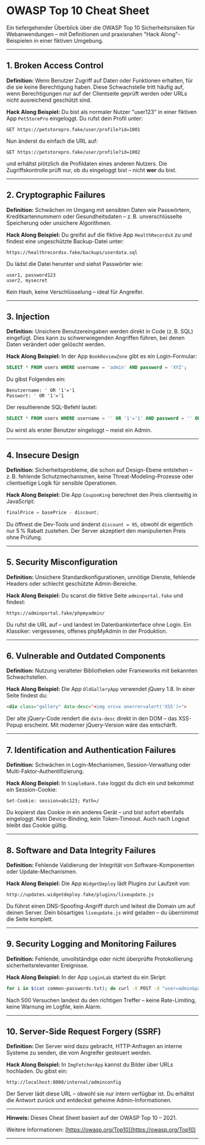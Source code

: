 # OWASP Top 10 Cheat Sheet

Ein tiefergehender Überblick über die OWASP Top 10 Sicherheitsrisiken für Webanwendungen – mit Definitionen und praxisnahen "Hack Along"-Beispielen in einer fiktiven Umgebung.

---

## 1. Broken Access Control

**Definition:** Wenn Benutzer Zugriff auf Daten oder Funktionen erhalten, für die sie keine Berechtigung haben. Diese Schwachstelle tritt häufig auf, wenn Berechtigungen nur auf der Clientseite geprüft werden oder URLs nicht ausreichend geschützt sind.

**Hack Along Beispiel:** Du bist als normaler Nutzer "user123" in einer fiktiven App `PetStorePro` eingeloggt. Du rufst dein Profil unter:

```
GET https://petstorepro.fake/user/profile?id=1001
```

Nun änderst du einfach die URL auf:

```
GET https://petstorepro.fake/user/profile?id=1002
```

und erhältst plötzlich die Profildaten eines anderen Nutzers. Die Zugriffskontrolle prüft nur, ob du eingeloggt bist – nicht **wer** du bist.

---

## 2. Cryptographic Failures

**Definition:** Schwächen im Umgang mit sensiblen Daten wie Passwörtern, Kreditkartennummern oder Gesundheitsdaten – z. B. unverschlüsselte Speicherung oder unsichere Algorithmen.

**Hack Along Beispiel:** Du greifst auf die fiktive App `HealthRecordsX` zu und findest eine ungeschützte Backup-Datei unter:

```
https://healthrecordsx.fake/backups/userdata.sql
```

Du lädst die Datei herunter und siehst Passwörter wie:

```
user1, password123
user2, mysecret
```

Kein Hash, keine Verschlüsselung – ideal für Angreifer.

---

## 3. Injection

**Definition:** Unsichere Benutzereingaben werden direkt in Code (z. B. SQL) eingefügt. Dies kann zu schwerwiegenden Angriffen führen, bei denen Daten verändert oder gelöscht werden.

**Hack Along Beispiel:** In der App `BookReviewZone` gibt es ein Login-Formular:

```sql
SELECT * FROM users WHERE username = 'admin' AND password = 'XYZ';
```

Du gibst Folgendes ein:

```
Benutzername: ' OR '1'='1
Passwort: ' OR '1'='1
```

Der resultierende SQL-Befehl lautet:

```sql
SELECT * FROM users WHERE username = '' OR '1'='1' AND password = '' OR '1'='1';
```

Du wirst als erster Benutzer eingeloggt – meist ein Admin.

---

## 4. Insecure Design

**Definition:** Sicherheitsprobleme, die schon auf Design-Ebene entstehen – z. B. fehlende Schutzmechanismen, keine Threat-Modeling-Prozesse oder clientseitige Logik für sensible Operationen.

**Hack Along Beispiel:** Die App `CouponKing` berechnet den Preis clientseitig in JavaScript:

```js
finalPrice = basePrice - discount;
```

Du öffnest die Dev-Tools und änderst `discount = 95`, obwohl dir eigentlich nur 5 % Rabatt zustehen. Der Server akzeptiert den manipulierten Preis ohne Prüfung.

---

## 5. Security Misconfiguration

**Definition:** Unsichere Standardkonfigurationen, unnötige Dienste, fehlende Headers oder schlecht geschützte Admin-Bereiche.

**Hack Along Beispiel:** Du scanst die fiktive Seite `adminportal.fake` und findest:

```
https://adminportal.fake/phpmyadmin/
```

Du rufst die URL auf – und landest im Datenbankinterface ohne Login. Ein Klassiker: vergessenes, offenes phpMyAdmin in der Produktion.

---

## 6. Vulnerable and Outdated Components

**Definition:** Nutzung veralteter Bibliotheken oder Frameworks mit bekannten Schwachstellen.

**Hack Along Beispiel:** Die App `OldGalleryApp` verwendet jQuery 1.8. In einer Seite findest du:

```html
<div class="gallery" data-desc="<img src=x onerror=alert('XSS')>">
```

Der alte jQuery-Code rendert die `data-desc` direkt in den DOM – das XSS-Popup erscheint. Mit moderner jQuery-Version wäre das entschärft.

---

## 7. Identification and Authentication Failures

**Definition:** Schwächen in Login-Mechanismen, Session-Verwaltung oder Multi-Faktor-Authentifizierung.

**Hack Along Beispiel:** In `SimpleBank.fake` loggst du dich ein und bekommst ein Session-Cookie:

```
Set-Cookie: session=abc123; Path=/
```

Du kopierst das Cookie in ein anderes Gerät – und bist sofort ebenfalls eingeloggt. Kein Device-Binding, kein Token-Timeout. Auch nach Logout bleibt das Cookie gültig.

---

## 8. Software and Data Integrity Failures

**Definition:** Fehlende Validierung der Integrität von Software-Komponenten oder Update-Mechanismen.

**Hack Along Beispiel:** Die App `WidgetDeploy` lädt Plugins zur Laufzeit von:

```
http://updates.widgetdeploy.fake/plugins/liveupdate.js
```

Du führst einen DNS-Spoofing-Angriff durch und leitest die Domain um auf deinen Server. Dein bösartiges `liveupdate.js` wird geladen – du übernimmst die Seite komplett.

---

## 9. Security Logging and Monitoring Failures

**Definition:** Fehlende, unvollständige oder nicht überprüfte Protokollierung sicherheitsrelevanter Ereignisse.

**Hack Along Beispiel:** In der App `LoginLab` startest du ein Skript:

```bash
for i in $(cat common-passwords.txt); do curl -X POST -d "user=admin&pass=$i" https://loginlab.fake/login; done
```

Nach 500 Versuchen landest du den richtigen Treffer – keine Rate-Limiting, keine Warnung im Logfile, kein Alarm.

---

## 10. Server-Side Request Forgery (SSRF)

**Definition:** Der Server wird dazu gebracht, HTTP-Anfragen an interne Systeme zu senden, die vom Angreifer gesteuert werden.

**Hack Along Beispiel:** In `ImgFetcherApp` kannst du Bilder über URLs hochladen. Du gibst ein:

```
http://localhost:8000/internal/adminconfig
```

Der Server lädt diese URL – obwohl sie nur intern verfügbar ist. Du erhältst die Antwort zurück und entdeckst geheime Admin-Informationen.

---

**Hinweis:** Dieses Cheat Sheet basiert auf der OWASP Top 10 – 2021.

Weitere Informationen: [https://owasp.org/Top10](https://owasp.org/Top10)

---



